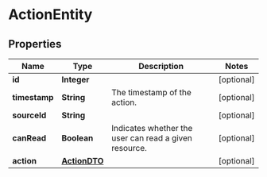 

# ActionEntity

## Properties

Name | Type | Description | Notes
------------ | ------------- | ------------- | -------------
**id** | **Integer** |  |  [optional]
**timestamp** | **String** | The timestamp of the action. |  [optional]
**sourceId** | **String** |  |  [optional]
**canRead** | **Boolean** | Indicates whether the user can read a given resource. |  [optional]
**action** | [**ActionDTO**](ActionDTO.md) |  |  [optional]



